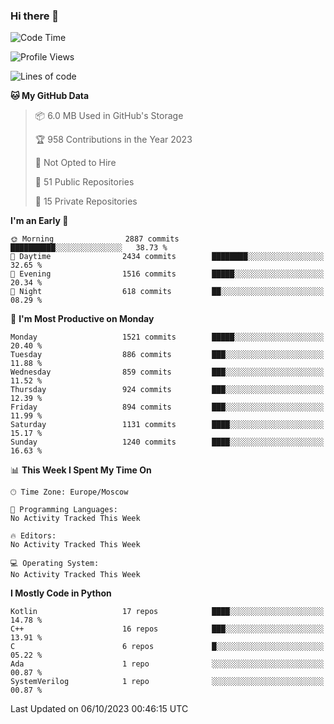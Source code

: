 ### Hi there 👋

<!--
**SemenMartynov/SemenMartynov** is a ✨ _special_ ✨ repository because its `README.md` (this file) appears on your GitHub profile.

Here are some ideas to get you started:

- 🔭 I’m currently working on ...
- 🌱 I’m currently learning ...
- 👯 I’m looking to collaborate on ...
- 🤔 I’m looking for help with ...
- 💬 Ask me about ...
- 📫 How to reach me: ...
- 😄 Pronouns: ...
- ⚡ Fun fact: ...
-->

<!--START_SECTION:waka-->
![Code Time](http://img.shields.io/badge/Code%20Time-0%20secs-blue)

![Profile Views](http://img.shields.io/badge/Profile%20Views-29-blue)

![Lines of code](https://img.shields.io/badge/From%20Hello%20World%20I%27ve%20Written-6.8%20million%20lines%20of%20code-blue)

**🐱 My GitHub Data** 

> 📦 6.0 MB Used in GitHub's Storage 
 > 
> 🏆 958 Contributions in the Year 2023
 > 
> 🚫 Not Opted to Hire
 > 
> 📜 51 Public Repositories 
 > 
> 🔑 15 Private Repositories 
 > 
**I'm an Early 🐤** 

```text
🌞 Morning                2887 commits        ██████████░░░░░░░░░░░░░░░   38.73 % 
🌆 Daytime                2434 commits        ████████░░░░░░░░░░░░░░░░░   32.65 % 
🌃 Evening                1516 commits        █████░░░░░░░░░░░░░░░░░░░░   20.34 % 
🌙 Night                  618 commits         ██░░░░░░░░░░░░░░░░░░░░░░░   08.29 % 
```
📅 **I'm Most Productive on Monday** 

```text
Monday                   1521 commits        █████░░░░░░░░░░░░░░░░░░░░   20.40 % 
Tuesday                  886 commits         ███░░░░░░░░░░░░░░░░░░░░░░   11.88 % 
Wednesday                859 commits         ███░░░░░░░░░░░░░░░░░░░░░░   11.52 % 
Thursday                 924 commits         ███░░░░░░░░░░░░░░░░░░░░░░   12.39 % 
Friday                   894 commits         ███░░░░░░░░░░░░░░░░░░░░░░   11.99 % 
Saturday                 1131 commits        ████░░░░░░░░░░░░░░░░░░░░░   15.17 % 
Sunday                   1240 commits        ████░░░░░░░░░░░░░░░░░░░░░   16.63 % 
```


📊 **This Week I Spent My Time On** 

```text
🕑︎ Time Zone: Europe/Moscow

💬 Programming Languages: 
No Activity Tracked This Week

🔥 Editors: 
No Activity Tracked This Week

💻 Operating System: 
No Activity Tracked This Week
```

**I Mostly Code in Python** 

```text
Kotlin                   17 repos            ████░░░░░░░░░░░░░░░░░░░░░   14.78 % 
C++                      16 repos            ███░░░░░░░░░░░░░░░░░░░░░░   13.91 % 
C                        6 repos             █░░░░░░░░░░░░░░░░░░░░░░░░   05.22 % 
Ada                      1 repo              ░░░░░░░░░░░░░░░░░░░░░░░░░   00.87 % 
SystemVerilog            1 repo              ░░░░░░░░░░░░░░░░░░░░░░░░░   00.87 % 
```




 Last Updated on 06/10/2023 00:46:15 UTC
<!--END_SECTION:waka-->